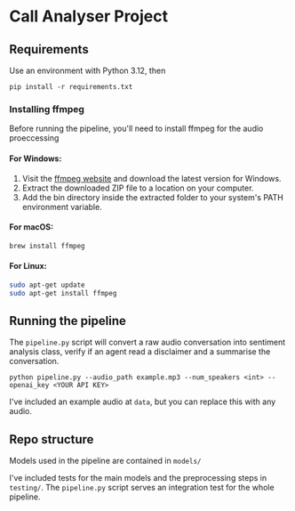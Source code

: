 # Call Analyser Project

## Requirements
Use an environment with Python 3.12, then

`pip install -r requirements.txt`

### Installing ffmpeg

Before running the pipeline, you'll need to install ffmpeg for the audio proeccessing 
#### For Windows:

1. Visit the [ffmpeg website](https://ffmpeg.org/download.html) and download the latest version for Windows.
2. Extract the downloaded ZIP file to a location on your computer.
3. Add the bin directory inside the extracted folder to your system's PATH environment variable. 

#### For macOS:

   ```bash
   brew install ffmpeg
```

#### For Linux:
```bash
sudo apt-get update
sudo apt-get install ffmpeg
```


## Running the pipeline
The `pipeline.py` script will convert a raw audio conversation into sentiment analysis class, verify if an agent read a disclaimer and a summarise the conversation.

`python pipeline.py --audio_path example.mp3 --num_speakers <int> --openai_key <YOUR API KEY> `

I've included an example audio at `data`, but you can replace this with any audio.

## Repo structure
Models used in the pipeline are contained in `models/`

I've included tests for the main models and the preprocessing steps in `testing/`. The `pipeline.py` script serves an integration test for the whole pipeline.
